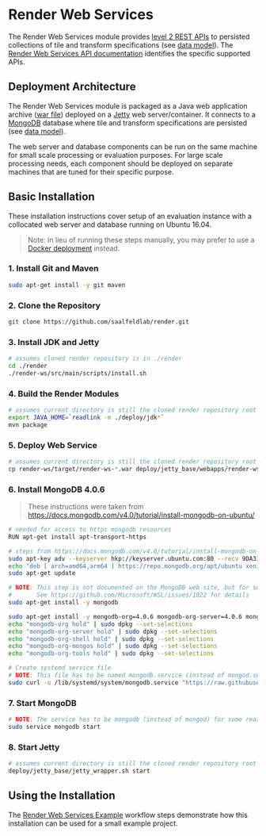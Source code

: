 # Render Web Services
The Render Web Services module provides [level 2 REST APIs] to persisted collections of tile and 
transform specifications (see [data model]).  The [Render Web Services API documentation] identifies 
the specific supported APIs.     

## Deployment Architecture
The Render Web Services module is packaged as a Java web application archive ([war file]) deployed 
on a [Jetty] web server/container.  It connects to a [MongoDB] database where tile and transform 
specifications are persisted (see [data model]).

The web server and database components can be run on the same machine for small scale processing or 
evaluation purposes.  For large scale processing needs, each component should be deployed on separate 
machines that are tuned for their specific purpose.

## Basic Installation
These installation instructions cover setup of an evaluation instance with a collocated web server and 
database running on Ubuntu 16.04.

> Note: In lieu of running these steps manually, you may prefer to use a [Docker deployment] instead. 

### 1. Install Git and Maven
```bash
sudo apt-get install -y git maven
```
### 2. Clone the Repository
```bash
git clone https://github.com/saalfeldlab/render.git
```
### 3. Install JDK and Jetty
```bash
# assumes cloned render repository is in ./render
cd ./render
./render-ws/src/main/scripts/install.sh
```
### 4. Build the Render Modules
```bash
# assumes current directory is still the cloned render repository root (./render)
export JAVA_HOME=`readlink -m ./deploy/jdk*`
mvn package
```
### 5. Deploy Web Service
```bash
# assumes current directory is still the cloned render repository root (./render)
cp render-ws/target/render-ws-*.war deploy/jetty_base/webapps/render-ws.war
```
### 6. Install MongoDB 4.0.6
> These instructions were taken from <https://docs.mongodb.com/v4.0/tutorial/install-mongodb-on-ubuntu/>

```bash
# needed for access to https mongodb resources
RUN apt-get install apt-transport-https

# steps from https://docs.mongodb.com/v4.0/tutorial/install-mongodb-on-ubuntu/
sudo apt-key adv --keyserver hkp://keyserver.ubuntu.com:80 --recv 9DA31620334BD75D9DCB49F368818C72E52529D4
echo "deb [ arch=amd64,arm64 ] https://repo.mongodb.org/apt/ubuntu xenial/mongodb-org/4.0 multiverse" | sudo tee /etc/apt/sources.list.d/mongodb-org-4.0.list
sudo apt-get update

# NOTE: This step is not documented on the MongoDB web site, but for some reason is required to avoid "mongod: unrecognized service" errors later
#       See https://github.com/Microsoft/WSL/issues/1822 for details
sudo apt-get install -y mongodb

sudo apt-get install -y mongodb-org=4.0.6 mongodb-org-server=4.0.6 mongodb-org-shell=4.0.6 mongodb-org-mongos=4.0.6 mongodb-org-tools=4.0.6
echo "mongodb-org hold" | sudo dpkg --set-selections
echo "mongodb-org-server hold" | sudo dpkg --set-selections
echo "mongodb-org-shell hold" | sudo dpkg --set-selections
echo "mongodb-org-mongos hold" | sudo dpkg --set-selections
echo "mongodb-org-tools hold" | sudo dpkg --set-selections

# Create systemd service file
# NOTE: This file has to be named mongodb.service (instead of mongod.service) for some reason
sudo curl -o /lib/systemd/system/mongodb.service "https://raw.githubusercontent.com/mongodb/mongo/v4.0/rpm/mongod.service"
```

### 7. Start MongoDB
```bash
# NOTE: The service has to be mongodb (instead of mongod) for some reason.
sudo service mongodb start
```

### 8. Start Jetty
```bash
# assumes current directory is still the cloned render repository root (./render)
deploy/jetty_base/jetty_wrapper.sh start
```

## Using the Installation
The [Render Web Services Example] workflow steps demonstrate how this installation can be used for a 
small example project.


  [data model]: <data-model.md>
  [Docker deployment]: <render-ws-docker.md>
  [Jetty]: <https://eclipse.org/jetty/>
  [level 2 REST APIs]: <http://martinfowler.com/articles/richardsonMaturityModel.html>
  [MongoDB]: <https://www.mongodb.org/>
  [Render Web Services API documentation]: <render-ws-api/render-ws-api.md>
  [Render Web Services Example]: <render-ws-example.md>
  [Swagger UI]: <http://swagger.io/swagger-ui/>
  [war file]: <https://docs.oracle.com/javaee/7/tutorial/packaging003.htm>